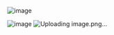 ![image](https://github.com/user-attachments/assets/de8eb61c-73a2-40de-9a31-7b0aa2170c90)

![image](https://github.com/user-attachments/assets/8fce21c8-32db-4056-a3f5-0b2f4a1c40ce)
![Uploading image.png…]()
